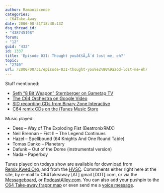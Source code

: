 ```yaml
---
author: Ramaniscence
categories:
- C64Take-Away
date: 2006-08-31T18:40:13Z
dsq_thread_id:
- "438745198"
forum:
- "12"
guid: "432"
id: 1337
title: 'Episode 031: Thought youâ€šÃ„Ã´d lost me, eh?'
topic:
- "2740"
url: /2006/08/31/episode-031-thought-you%e2%80%9aaod-lost-me-eh/
---
```


Stuff mentioned:

  * [Seth &ldquo;8 Bit Weapon&rdquo; Sternberger on Gametap TV](http://youtube.com/watch?v=udkP3DKglnI)
  * [The C64 Orchestra on Google Video](http://video.google.com/videoplay?docid=5748920637826072182)
  * [SID recording CDs from Binary Zone Interactive](http://binaryzone.org/)
  * [C64 remix CDs on the iTunes Music Store](http://www.remix64.com/section_name_news.html#jump_668)

Music played:

  * Dees &#8211; Way of The Exploding Fist (BeatronixRMX)
  * Neil Brennan &#8211; Fist II &#8211; The Legend Continues
  * Hazel &#8211; Spellbound (64 Knights And One Round Table)
  * Tomas Danko &#8211; Planetary
  * Dafunk &#8211; Out of the Dome (instrumental version)
  * Nada &#8211; Paperboy

Tunes played on todays show are available for download from [Remix.Kwed.Org](http://remix.kwed.org/), and from the [HVSC](http://www.hvsc.c64.org/). Commments either right here at the site, by e-mail to C64Takeaway [AT] gmail [DOT] com, or via the [Messageboard](http://www.remix64.com/board/viewforum.php?f=18), or [PodcastAlley.com](http://podcastalley.com/podcast_details.php?pod_id=4994). You can also add your pushpin to the [C64 Take-away frappr map](http://www.frappr.com/c64takeaway) or even send me a [voice message](http://odeo.com/sendmeamessage/JanLundThomsen).